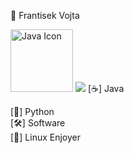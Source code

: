 👋 Frantisek Vojta
<td><img src="https://techstack-generator.vercel.app/java-icon.svg" alt="Java Icon" width="100"></td>
    <td style="width: 50px;"></td>
<img src="https://github-readme-stats.vercel.app/api/top-langs/?username=Frantisek-Vojta&layout=compact&theme=vision-friendly-dark)](https://github.com/anuraghazra/github-readme-stats">
[☕] Java  

[🐍] Python  
[🛠️] Software                                                                                                                                                                                                                                                                                                                                                                                                                                                                                                                                                                                                            
[🐧] Linux Enjoyer
